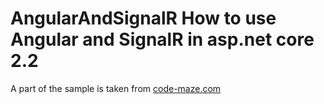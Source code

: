 # AngularAndSignalR How to use Angular and SignalR in asp.net core 2.2

A part of the sample is taken from <a href='https://code-maze.com/netcore-signalr-angular/'> code-maze.com </a>
